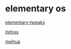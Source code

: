 # elementary os

[elementary-tweaks](https://github.com/elementary-tweaks/elementary-tweaks)

[itsfoss](https://itsfoss.com/install-elementary-tweaks-in-elementary-os-freya-luna/)

[meihua](https://github.com/LinxGem33)

